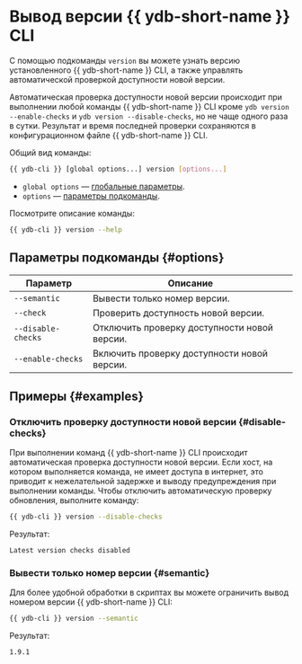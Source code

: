 # Вывод версии {{ ydb-short-name }} CLI

С помощью подкоманды `version` вы можете узнать версию установленного {{ ydb-short-name }} CLI, а также управлять автоматической проверкой доступности новой версии.

Автоматическая проверка доступности новой версии происходит при выполнении любой команды {{ ydb-short-name }} CLI кроме `ydb version --enable-checks` и `ydb version --disable-checks`, но не чаще одного раза в сутки. Результат и время последней проверки сохраняются в конфигурационном файле {{ ydb-short-name }} CLI.

Общий вид команды:

```bash
{{ ydb-cli }} [global options...] version [options...]
```

* `global options` — [глобальные параметры](commands/global-options.md).
* `options` — [параметры подкоманды](#options).

Посмотрите описание команды:

```bash
{{ ydb-cli }} version --help
```

## Параметры подкоманды {#options}

Параметр | Описание
---|---
`--semantic` | Вывести только номер версии.
`--check` | Проверить доступность новой версии.
`--disable-checks` | Отключить проверку доступности новой версии.
`--enable-checks` | Включить проверку доступности новой версии.

## Примеры {#examples}

### Отключить проверку доступности новой версии {#disable-checks}

При выполнении команд {{ ydb-short-name }} CLI происходит автоматическая проверка доступности новой версии. Если хост, на котором выполняется команда, не имеет доступа в интернет, это приводит к нежелательной задержке и выводу предупреждения при выполнении команды. Чтобы отключить автоматическую проверку обновления, выполните команду:

```bash
{{ ydb-cli }} version --disable-checks
```

Результат:

```text
Latest version checks disabled
```

### Вывести только номер версии {#semantic}

Для более удобной обработки в скриптах вы можете ограничить вывод номером версии {{ ydb-short-name }} CLI:

```bash
{{ ydb-cli }} version --semantic
```

Результат:

```text
1.9.1
```
